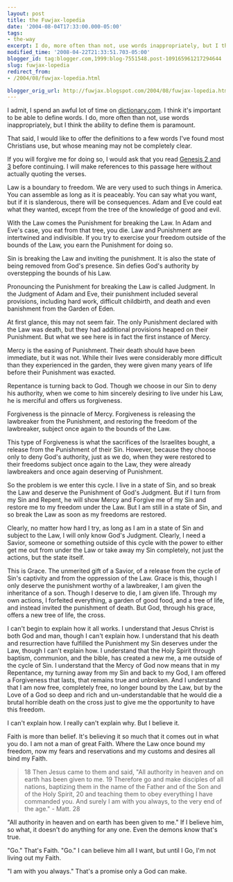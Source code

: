 ```yaml
---
layout: post
title: the Fuwjax-lopedia
date: '2004-08-04T17:33:00.000-05:00'
tags:
- the-way
excerpt: I do, more often than not, use words inappropriately, but I think the ability to define them is paramount.
modified_time: '2008-04-22T21:33:51.703-05:00'
blogger_id: tag:blogger.com,1999:blog-7551548.post-109165961217294644
slug: fuwjax-lopedia
redirect_from: 
- /2004/08/fuwjax-lopedia.html

blogger_orig_url: http://fuwjax.blogspot.com/2004/08/fuwjax-lopedia.html
---
```


I admit, I spend an awful lot of time on [dictionary.com](http://dictionary.com/). I think it's important to be able to define words. I do, more often than not, use words inappropriately, but I think the ability to define them is paramount.

That said, I would like to offer the definitions to a few words I've found most Christians use, but whose meaning may not be completely clear.

If you will forgive me for doing so, I would ask that you read [Genesis 2 and 3](http://biblegateway.com/cgi-bin/bible?passage=GEN+2&language=english&amp;version=NIV&showfn=on&amp;showxref=on) before continuing.  I will make references to this passage here without actually quoting the verses.

Law is a boundary to freedom.  We are very used to such things in America.  You can assemble as long as it is peaceably.  You can say what you want, but if it is slanderous, there will be consequences.  Adam and Eve could eat what they wanted, except from the tree of the knowledge of good and evil.

With the Law comes the Punishment for breaking the Law.  In Adam and Eve's case, you eat from that tree, you die.  Law and Punishment are intertwined and indivisible.  If you try to exercise your freedom outside of the bounds of the Law, you earn the Punishment for doing so.

Sin is breaking the Law and inviting the punishment.  It is also the state of being removed from God's presence.  Sin defies God's authority by overstepping the bounds of his Law.

Pronouncing the Punishment for breaking the Law is called Judgment.  In the Judgment of Adam and Eve, their punishment included several provisions, including hard work, difficult childbirth, and death and even banishment from the Garden of Eden.

At first glance, this may not seem fair.  The only Punishment declared with the Law was death, but they had additional provisions heaped on their Punishment.  But what we see here is in fact the first instance of Mercy.

Mercy is the easing of Punishment.  Their death should have been immediate, but it was not.  While their lives were considerably more difficult than they experienced in the garden, they were given many years of life before their Punishment was exacted.

Repentance is turning back to God.  Though we choose in our Sin to deny his authority, when we come to him sincerely desiring to live under his Law, he is merciful and offers us forgiveness.

Forgiveness is the pinnacle of Mercy.  Forgiveness is releasing the lawbreaker from the Punishment, and restoring the freedom of the lawbreaker, subject once again to the bounds of the Law.

This type of Forgiveness is what the sacrifices of the Israelites bought, a release from the Punishment of their Sin.  However, because they choose only to deny God's authority, just as we do, when they were restored to their freedoms subject once again to the Law, they were already lawbreakers and once again deserving of Punishment.

So the problem is we enter this cycle.  I live in a state of Sin, and so break the Law and deserve the Punishment of God's Judgment.  But if I turn from my Sin and Repent, he will show Mercy and Forgive me of my Sin and restore me to my freedom under the Law.  But I am still in a state of Sin, and so break the Law as soon as my freedoms are restored.

Clearly, no matter how hard I try, as long as I am in a state of Sin and subject to the Law, I will only know God's Judgment.  Clearly, I need a Savior, someone or something outside of this cycle with the power to either get me out from under the Law or take away my Sin completely, not just the actions, but the state itself. 

This is Grace.  The unmerited gift of a Savior, of a release from the cycle of Sin's captivity and from the oppression of the Law.  Grace is this, though I only deserve the punishment worthy of a lawbreaker, I am given the inheritance of a son.  Though I deserve to die, I am given life.  Through my own actions, I forfeited everything, a garden of good food, and a tree of life, and instead invited the punishment of death.  But God, through his grace, offers a new tree of life, the cross.

I can't begin to explain how it all works.  I understand that Jesus Christ is both God and man, though I can't explain how.  I understand that his death and resurrection have fulfilled the Punishment my Sin deserves under the Law, though I can't explain how.  I understand that the Holy Spirit through baptism, communion, and the bible, has created a new me, a me outside of the cycle of Sin.  I understand that the Mercy of God now means that in my Repentance, my turning away from my Sin and back to my God, I am offered a Forgiveness that lasts, that remains true and unbroken.  And I understand that I am now free, completely free, no longer bound by the Law, but by the Love of a God so deep and rich and un-understandable that he would die a brutal horrible death on the cross just to give me the opportunity to have this freedom. 

I can't explain how.  I really can't explain why.  But I believe it. 

Faith is more than belief.  It's believing it so much that it comes out in what you do.  I am not a man of great Faith.  Where the Law once bound my freedom, now my fears and reservations and my customs and desires all bind my Faith.

> 18 Then Jesus came to them and said, "All authority in heaven and on earth has been given to me. 19 Therefore go and make disciples of all nations, baptizing them in the name of the Father and of the Son and of the Holy Spirit, 20 and teaching them to obey everything I have commanded you. And surely I am with you always, to the very end of the age." - Matt. 28

"All authority in heaven and on earth has been given to me."  If I believe him, so what, it doesn't do anything for any one.   Even the demons know that's true.

"Go."  That's Faith.  "Go."  I can believe him all I want, but until I Go, I'm not living out my Faith.

"I am with you always."  That's a promise only a God can make. 

